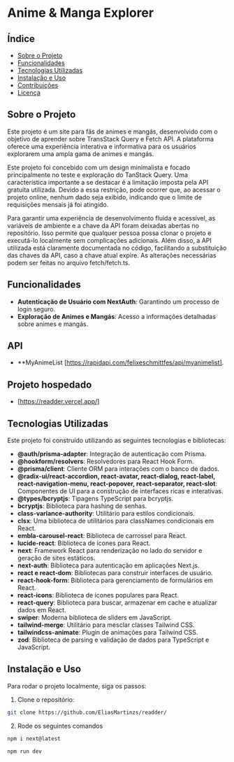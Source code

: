 # Anime & Manga Explorer

## Índice

- [Sobre o Projeto](#sobre-o-projeto)
- [Funcionalidades](#funcionalidades)
- [Tecnologias Utilizadas](#tecnologias-utilizadas)
- [Instalação e Uso](#instalação-e-uso)
- [Contribuições](#contribuições)
- [Licença](#licença)

## Sobre o Projeto

Este projeto é um site para fãs de animes e mangás, desenvolvido com o objetivo de aprender sobre TransStack Query e Fetch API. A plataforma oferece uma experiência interativa e informativa para os usuários explorarem uma ampla gama de animes e mangás.

Este projeto foi concebido com um design minimalista e focado principalmente no teste e exploração do TanStack Query. Uma característica importante a se destacar é a limitação imposta pela API gratuita utilizada. Devido a essa restrição, pode ocorrer que, ao acessar o projeto online, nenhum dado seja exibido, indicando que o limite de requisições mensais já foi atingido.

Para garantir uma experiência de desenvolvimento fluida e acessível, as variáveis de ambiente e a chave da API foram deixadas abertas no repositório. Isso permite que qualquer pessoa possa clonar o projeto e executá-lo localmente sem complicações adicionais. Além disso, a API utilizada está claramente documentada no código, facilitando a substituição das chaves da API, caso a chave atual expire. As alterações necessárias podem ser feitas no arquivo fetch/fetch.ts.

## Funcionalidades

- **Autenticação de Usuário com NextAuth**: Garantindo um processo de login seguro.
- **Exploração de Animes e Mangás**: Acesso a informações detalhadas sobre animes e mangás.

## API

- **MyAnimeList [https://rapidapi.com/felixeschmittfes/api/myanimelist].

## Projeto hospedado
- [https://readder.vercel.app/]

## Tecnologias Utilizadas

Este projeto foi construído utilizando as seguintes tecnologias e bibliotecas:

- **@auth/prisma-adapter**: Integração de autenticação com Prisma.
- **@hookform/resolvers**: Resolvedores para React Hook Form.
- **@prisma/client**: Cliente ORM para interações com o banco de dados.
- **@radix-ui/react-accordion, react-avatar, react-dialog, react-label, react-navigation-menu, react-popover, react-separator, react-slot**: Componentes de UI para a construção de interfaces ricas e interativas.
- **@types/bcryptjs**: Tipagens TypeScript para bcryptjs.
- **bcryptjs**: Biblioteca para hashing de senhas.
- **class-variance-authority**: Utilitário para estilos condicionais.
- **clsx**: Uma biblioteca de utilitários para classNames condicionais em React.
- **embla-carousel-react**: Biblioteca de carrossel para React.
- **lucide-react**: Biblioteca de ícones para React.
- **next**: Framework React para renderização no lado do servidor e geração de sites estáticos.
- **next-auth**: Biblioteca para autenticação em aplicações Next.js.
- **react e react-dom**: Bibliotecas para construir interfaces de usuário.
- **react-hook-form**: Biblioteca para gerenciamento de formulários em React.
- **react-icons**: Biblioteca de ícones populares para React.
- **react-query**: Biblioteca para buscar, armazenar em cache e atualizar dados em React.
- **swiper**: Moderna biblioteca de sliders em JavaScript.
- **tailwind-merge**: Utilitário para mesclar classes Tailwind CSS.
- **tailwindcss-animate**: Plugin de animações para Tailwind CSS.
- **zod**: Biblioteca de parsing e validação de dados para TypeScript e JavaScript.


## Instalação e Uso

Para rodar o projeto localmente, siga os passos:

1. Clone o repositório:

```bash
git clone https://github.com/EliasMartinzs/readder/
```

2. Rode os seguintes comandos

```bash
npm i next@latest
```

```bash
npm run dev
```
